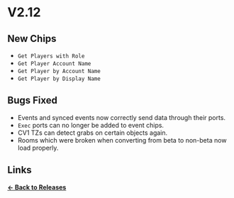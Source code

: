 # V2.12

## New Chips

* `Get Players with Role`
* `Get Player Account Name`
* `Get Player by Account Name`
* `Get Player by Display Name`

## Bugs Fixed

* Events and synced events now correctly send data through their ports.
* `Exec` ports can no longer be added to event chips.
* CV1 TZs can detect grabs on certain objects again.
* Rooms which were broken when converting from beta to non-beta now load properly.

## Links

**[<- Back to Releases](../)**

